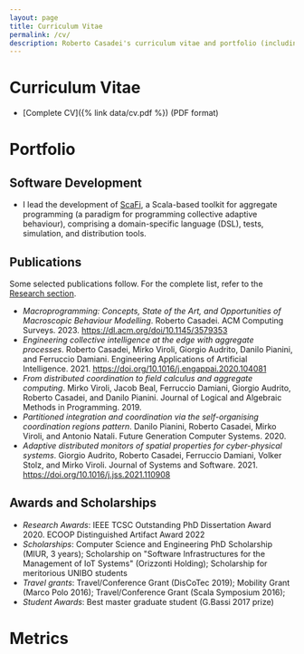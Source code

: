 ```yaml
---
layout: page
title: Curriculum Vitae
permalink: /cv/
description: Roberto Casadei's curriculum vitae and portfolio (including academic activity, professional activity, software artifacts, awards, publications).
---
```


<!-- This page provides a succinct CV. -->

# Curriculum Vitae

- [Complete CV]({% link data/cv.pdf %}) (PDF format)

<!-- - [One-page CV]({% link data/onepage.pdf %}) (Feb, 2021; PDF format) -->


# Portfolio

## Software Development

- I lead the development of [ScaFi](https://scafi.github.io), a Scala-based toolkit for aggregate programming (a paradigm for programming collective adaptive behaviour), comprising a domain-specific language (DSL), tests, simulation, and distribution tools.

## Publications

Some selected publications follow. For the complete list, refer to the [Research section](/research).

- *Macroprogramming: Concepts, State of the Art, and Opportunities of Macroscopic Behaviour Modelling*. Roberto Casadei. ACM Computing Surveys. 2023. <https://dl.acm.org/doi/10.1145/3579353>
- *Engineering collective intelligence at the edge with aggregate processes*. Roberto Casadei, Mirko Viroli, Giorgio Audrito, Danilo Pianini, and Ferruccio Damiani. Engineering Applications of Artificial Intelligence. 2021. <https://doi.org/10.1016/j.engappai.2020.104081>
- *From distributed coordination to field calculus and aggregate computing*. Mirko Viroli, Jacob Beal, Ferruccio Damiani, Giorgio Audrito, Roberto Casadei, and Danilo Pianini. Journal of Logical and Algebraic Methods in Programming. 2019.
- *Partitioned integration and coordination via the self-organising coordination regions pattern*. Danilo Pianini, Roberto Casadei, Mirko Viroli, and Antonio Natali. Future Generation Computer Systems. 2020.
- *Adaptive distributed monitors of spatial properties for cyber-physical systems*. Giorgio Audrito, Roberto Casadei, Ferruccio Damiani, Volker Stolz, and Mirko Viroli.
Journal of Systems and Software. 2021. <https://doi.org/10.1016/j.jss.2021.110908>

## Awards and Scholarships

- *Research Awards*: IEEE TCSC Outstanding PhD Dissertation Award 2020. ECOOP Distinguished Artifact Award 2022
- *Scholarships*: Computer Science and Engineering PhD Scholarship (MIUR, 3 years); Scholarship on "Software Infrastructures for the Management of IoT Systems" (Orizzonti Holding); Scholarship for meritorious UNIBO students
- *Travel grants*: Travel/Conference Grant (DisCoTec 2019); Mobility Grant (Marco Polo 2016); Travel/Conference Grant (Scala Symposium 2016);
- *Student Awards*: Best master graduate student (G.Bassi 2017 prize)


# Metrics

<!-- CODERSRANK WIDGETS -->
<script src="https://unpkg.com/@codersrank/summary@x.x.x/codersrank-summary.min.js"></script>
<!--<script src="https://unpkg.com/@codersrank/activity@x.x.x/codersrank-activity.min.js"></script>-->
<script src="https://unpkg.com/@codersrank/skills-chart@x.x.x/codersrank-skills-chart.min.js"></script>

<div class="mt-3">
  <codersrank-summary username="metaphori" layout="horizontal"  branding="false"></codersrank-summary>
</div>
<!--
<div class="mt-4">
  <codersrank-activity username="metaphori" labels legend tooltip branding="false" step="5" weeks="26"></codersrank-activity>
</div>
-->
<div class="mt-4">
  <codersrank-skills-chart username="metaphori" branding="false" label legend tooltip layout="horizontal"
  skills="Scala,Java,Kotlin,C,C++,Ruby,Python,Bash,Haskell,Erlang,C#,Javascript,NodeJS,HTML,CSS,Other" show-other-skills="true"></codersrank-skills-chart>
</div>
